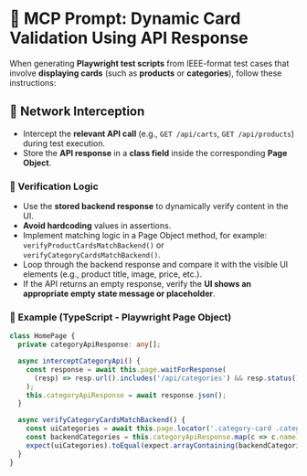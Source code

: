 # 🧠 MCP Prompt: Dynamic Card Validation Using API Response

When generating **Playwright test scripts** from IEEE-format test cases that involve **displaying cards** (such as **products** or **categories**), follow these instructions:

## 🔄 Network Interception

- Intercept the **relevant API call** (e.g., `GET /api/carts`, `GET /api/products`) during test execution.
- Store the **API response** in a **class field** inside the corresponding **Page Object**.

### 🧪 Verification Logic

- Use the **stored backend response** to dynamically verify content in the UI.
- **Avoid hardcoding** values in assertions.
- Implement matching logic in a Page Object method, for example:  
  `verifyProductCardsMatchBackend()` or `verifyCategoryCardsMatchBackend()`.
- Loop through the backend response and compare it with the visible UI elements (e.g., product title, image, price, etc.).
- If the API returns an empty response, verify the **UI shows an appropriate empty state message or placeholder**.

### 🧱 Example (TypeScript - Playwright Page Object)

```ts
class HomePage {
  private categoryApiResponse: any[];

  async interceptCategoryApi() {
    const response = await this.page.waitForResponse(
      (resp) => resp.url().includes('/api/categories') && resp.status() === 200
    );
    this.categoryApiResponse = await response.json();
  }

  async verifyCategoryCardsMatchBackend() {
    const uiCategories = await this.page.locator('.category-card .category-title').allTextContents();
    const backendCategories = this.categoryApiResponse.map(c => c.name);
    expect(uiCategories).toEqual(expect.arrayContaining(backendCategories));
  }
}
